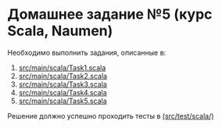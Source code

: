 # Домашнее задание №5 (курс Scala, Naumen)

Необходимо выполнить задания, описанные в:
1. <a href='https://github.com/naumen-student/naumen.scala.course.2023.autumn/tree/master/homeworks/homework_5/src/main/scala'>src/main/scala/Task1.scala</a>
2. <a href='https://github.com/naumen-student/naumen.scala.course.2023.autumn/tree/master/homeworks/homework_5/src/main/scala'>src/main/scala/Task2.scala</a>
3. <a href='https://github.com/naumen-student/naumen.scala.course.2023.autumn/tree/master/homeworks/homework_5/src/main/scala'>src/main/scala/Task3.scala</a>
4. <a href='https://github.com/naumen-student/naumen.scala.course.2023.autumn/tree/master/homeworks/homework_5/src/main/scala'>src/main/scala/Task4.scala</a>
5. <a href='https://github.com/naumen-student/naumen.scala.course.2023.autumn/tree/master/homeworks/homework_5/src/main/scala'>src/main/scala/Task5.scala</a>

Решение должно успешно проходить тесты в <a href='https://github.com/naumen-student/naumen.scala.course.2023.autumn/tree/master/homeworks/homework_5/src/test/scala'>(src/test/scala/)</a> 

